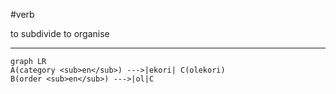 #verb

to subdivide
to organise
***
```mermaid
graph LR
A(category <sub>en</sub>) --->|ekori| C(olekori)
B(order <sub>en</sub>) --->|ol|C
```